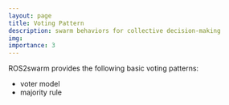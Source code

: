 ```yaml
---
layout: page
title: Voting Pattern 
description: swarm behaviors for collective decision-making
img: 
importance: 3
---
```



ROS2swarm provides the following basic voting patterns: 

* voter model
* majority rule 
